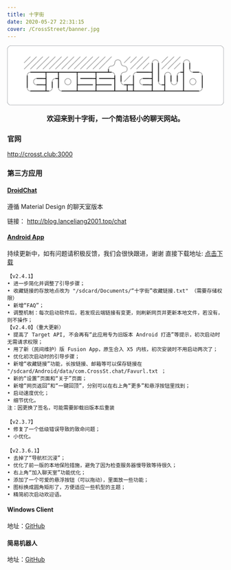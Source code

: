 ```yaml
---
title: 十字街
date: 2020-05-27 22:31:15
cover: /CrossStreet/banner.jpg
---
```

![](/CrossStreet/logo.png)
<font size=3><center>**欢迎来到十字街，一个简洁轻小的聊天网站。**</center></font>
### 官网
<font color=Aqua>http://crosst.club:3000 </font>
### 第三方应用
#### [DroidChat](http://blog.lanceliang2001.top/chat)
遵循 Material Design 的聊天室版本

链接： http://blog.lanceliang2001.top/chat

#### [Android App](https://pastebin.com/raw/SRjsN5cN)
持续更新中，如有问题请积极反馈，我们会很快跟进，谢谢
直接下载地址: [点击下载](https://cross-street.coding.net/api/share/download/8e2acc7d-75db-40ad-849c-7bdee9d9a177)

``` log UpdateLog https://blog.anotia.top/CrossStreet 十字街相关资源集合页
【v2.4.1】
• 进一步简化并调整了引导步骤；
• 收藏链接的存放地点改为 "/sdcard/Documents/“十字街”收藏链接.txt" （需要存储权限）
• 新增“FAQ”；
• 调整机制：每次启动软件后，若发现云端链接有变更，则刷新网页并更新本地文件，若没有，则不操作；
【v2.4.0】（重大更新）
• 提高了 Target API, 不会再有“此应用专为旧版本 Android 打造”等提示，初次启动时无需请求权限；
• 用了新（民间维护）版 Fusion App，原生合入 X5 内核，初次安装时不用启动两次了；
• 优化初次启动时的引导步骤；
• 新增“收藏链接”功能，长按链接、邮箱等可以保存链接在 "/sdcard/Android/data/com.CrossSt.chat/Favurl.txt ；
• 新的“设置”页面和“关于”页面；
• 新增“网页返回”和“一键回顶”，分别可以在右上角“更多”和悬浮按钮里找到；
• 启动速度优化；
• 细节优化。
注：因更换了签名，可能需要卸载旧版本后重装
 
【v2.3.7】
• 修复了一个低级错误导致的致命问题；
• 小优化。
 
【v2.3.6.1】
• 去掉了“导航栏沉浸”；
• 优化了前一版的本地保险措施，避免了因为检查服务器慢导致等待很久；
• 右上角“加入聊天室”功能优化；
• 添加了一个可爱的悬浮按钮（可以拖动），里面放一些功能；
• 图标换成圆角矩形了，方便适应一些机型的主题；
• 精简初次启动欢迎语。
```
#### Windows Client
地址：[GitHub](https://github.com/LanceLiang2018/ChatClient)

#### 简易机器人
地址：[GitHub](https://github.com/WoodenBlock/SimpleBot)